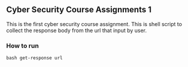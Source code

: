 ## Cyber Security Course Assignments 1
This is the first cyber security course assignment. This is shell script to collect the response body from the url that input by user.

### How to run

```console
bash get-response url
```
